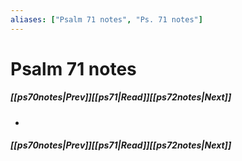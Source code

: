 ```yaml
---
aliases: ["Psalm 71 notes", "Ps. 71 notes"]
---
```

# Psalm 71 notes
##### <span class=arrow-left></span>[[ps70notes|Prev]]<span class=navigation-separator></span>[[ps71|Read]]<span class=navigation-separator></span>[[ps72notes|Next]]<span class=arrow-right></span>
- 
##### <span class=arrow-left></span>[[ps70notes|Prev]]<span class=navigation-separator></span>[[ps71|Read]]<span class=navigation-separator></span>[[ps72notes|Next]]<span class=arrow-right></span>